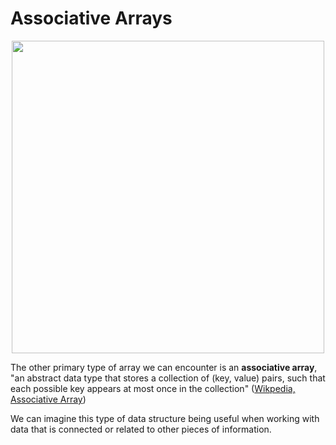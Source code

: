 # Associative Arrays

<p align="center"><img src="https://github.com/kwaldenphd/python-data-structures/blob/main/images/Associative_Arrays.png?raw=true" width="500"></p>

The other primary type of array we can encounter is an **associative array**, "an abstract data type that stores a collection of (key, value) pairs, such that each possible key appears at most once in the collection" ([Wikpedia, Associative Array](https://en.wikipedia.org/wiki/Associative_array))

We can imagine this type of data structure being useful when working with data that is connected or related to other pieces of information.